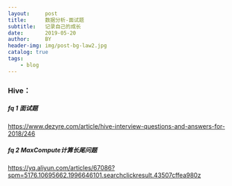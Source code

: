 ```yaml
---
layout:     post
title:      数据分析-面试题
subtitle:   记录自己的成长
date:       2019-05-20
author:     BY
header-img: img/post-bg-law2.jpg
catalog: true
tags:
    - blog
---
```


### Hive：

##### fq 1 面试题
<https://www.dezyre.com/article/hive-interview-questions-and-answers-for-2018/246>

##### fq 2 MaxCompute计算长尾问题
https://yq.aliyun.com/articles/67086?spm=5176.10695662.1996646101.searchclickresult.43507cffea980z

